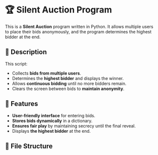 # 🏆 Silent Auction Program

This is a **Silent Auction** program written in Python. It allows multiple users to place their bids anonymously, and the program determines the highest bidder at the end.

## 📜 Description
This script:
- Collects **bids from multiple users**.
- Determines the **highest bidder** and displays the winner.
- Allows **continuous bidding** until no more bidders remain.
- Clears the screen between bids to **maintain anonymity**.

## 🚀 Features
- **User-friendly interface** for entering bids.
- **Stores bids dynamically** in a dictionary.
- **Ensures fair play** by maintaining secrecy until the final reveal.
- Displays **the highest bidder** at the end.

## 📂 File Structure
